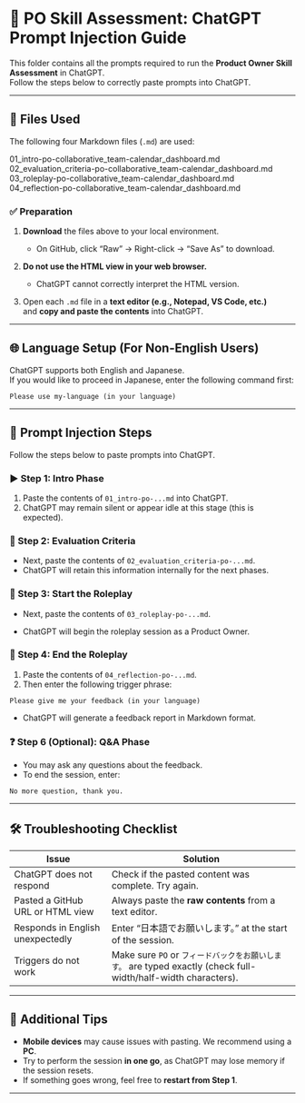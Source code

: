 # 🧪 PO Skill Assessment: ChatGPT Prompt Injection Guide

This folder contains all the prompts required to run the **Product Owner Skill Assessment** in ChatGPT.  
Follow the steps below to correctly paste prompts into ChatGPT.

---

## 📁 Files Used

The following four Markdown files (`.md`) are used:

01_intro-po-collaborative_team-calendar_dashboard.md  
02_evaluation_criteria-po-collaborative_team-calendar_dashboard.md  
03_roleplay-po-collaborative_team-calendar_dashboard.md  
04_reflection-po-collaborative_team-calendar_dashboard.md  

### ✅ Preparation

1. **Download** the files above to your local environment.
   - On GitHub, click “Raw” → Right-click → “Save As” to download.

2. **Do not use the HTML view in your web browser.**
   - ChatGPT cannot correctly interpret the HTML version.

3. Open each `.md` file in a **text editor (e.g., Notepad, VS Code, etc.)**  
   and **copy and paste the contents** into ChatGPT.

---

## 🌐 Language Setup (For Non-English Users)

ChatGPT supports both English and Japanese.  
If you would like to proceed in Japanese, enter the following command first:

```plaintext
Please use my-language (in your language)
```

---

## 🧭 Prompt Injection Steps

Follow the steps below to paste prompts into ChatGPT.

### ▶️ Step 1: Intro Phase
1. Paste the contents of `01_intro-po-...md` into ChatGPT.
2. ChatGPT may remain silent or appear idle at this stage (this is expected).

### 🧾 Step 2: Evaluation Criteria
- Next, paste the contents of `02_evaluation_criteria-po-...md`.
- ChatGPT will retain this information internally for the next phases.

### 🚀 Step 3: Start the Roleplay
- Next, paste the contents of `03_roleplay-po-...md`.

- ChatGPT will begin the roleplay session as a Product Owner.

### 🛑 Step 4: End the Roleplay
1. Paste the contents of `04_reflection-po-...md`.
2. Then enter the following trigger phrase:

```plaintext
Please give me your feedback (in your language)
```

- ChatGPT will generate a feedback report in Markdown format.

### ❓ Step 6 (Optional): Q&A Phase
- You may ask any questions about the feedback.
- To end the session, enter:

```plaintext
No more question, thank you.
```

---

## 🛠 Troubleshooting Checklist

| Issue | Solution |
|-------|----------|
| ChatGPT does not respond | Check if the pasted content was complete. Try again. |
| Pasted a GitHub URL or HTML view | Always paste the **raw contents** from a text editor. |
| Responds in English unexpectedly | Enter “日本語でお願いします。” at the start of the session. |
| Triggers do not work | Make sure `PO` or `フィードバックをお願いします。` are typed exactly (check full-width/half-width characters). |

---

## 💬 Additional Tips

- **Mobile devices** may cause issues with pasting. We recommend using a **PC**.
- Try to perform the session **in one go**, as ChatGPT may lose memory if the session resets.
- If something goes wrong, feel free to **restart from Step 1**.

---